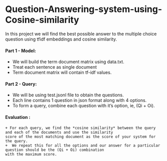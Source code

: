 # Question-Answering-system-using-Cosine-similarity
In this project we will find the best possible answer to the multiple choice question using tfidf embeddings and cosine similarity.


#### Part 1 - Model:

  + We will build the term document matrix using data.txt.
  + Treat each sentence as single document
  + Term document matrix will contain tf-idf values.


#### Part 2 - Query:

  + We will be using test.jsonl file to obtain the questions. 
  + Each line contains 1 question in json format along with 4 options. 
  + To form a query, combine each question with it’s option, ie, (Q​i​ + O​i​).
  
#### Evaluation :

    + For each query, we find the *cosine similarity* between the query and each of the documents and use the similarity 
    score of the most matching document as the score of your system for the query. 
    +  We repeat this for all the options and our answer for a particular question should be the (Q​i + O​i​) combination 
    with the maximum score. 
    
